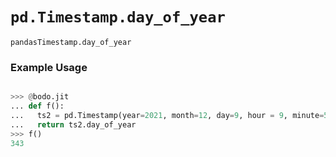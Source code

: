 # `pd.Timestamp.day_of_year`


`pandasTimestamp.day_of_year`

### Example Usage

```py

>>> @bodo.jit
... def f():
...   ts2 = pd.Timestamp(year=2021, month=12, day=9, hour = 9, minute=57, second=44, microsecond=114123)
...   return ts2.day_of_year
>>> f()
343
```


